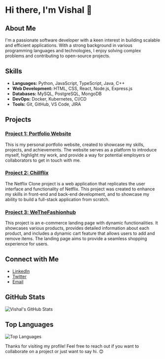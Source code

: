 # Hi there, I'm Vishal 👋

## About Me

I'm a passionate software developer with a keen interest in building scalable and efficient applications. With a strong background in various programming languages and technologies, I enjoy solving complex problems and contributing to open-source projects.

## Skills

- **Languages:** Python, JavaScript, TypeScript, Java, C++
- **Web Development:** HTML, CSS, React, Node.js, Express.js
- **Databases:** MySQL, PostgreSQL, MongoDB
- **DevOps:** Docker, Kubernetes, CI/CD
- **Tools:** Git, GitHub, VS Code, JIRA

## Projects

### [Project 1: Portfolio Website](https://github.com/vishal3156/portfolio_13-11)
This is my personal portfolio website, created to showcase my skills, projects, and achievements. The website serves as a platform to introduce myself, highlight my work, and provide a way for potential employers or collaborators to get in touch with me.

### [Project 2: Chillflix](https://github.com/vishal3156/netflix_clone)
The Netflix Clone project is a web application that replicates the user interface and functionality of Netflix. This project was created to enhance my skills in front-end and back-end development, and to showcase my ability to build a full-stack application from scratch.

### [Project 3: WeTheFashionhub](https://github.com/vishal3156/wtf)
This project is an e-commerce landing page with dynamic functionalities. It showcases various products, provides detailed information about each product, and includes a dynamic cart feature that allows users to add and remove items. The landing page aims to provide a seamless shopping experience for users.

## Connect with Me

- [LinkedIn](https://www.linkedin.com/in/vishal-suman)
- [Twitter](https://twitter.com/vishal3156)
- [Email](mailto:vishal21suman@outlook.com)

## GitHub Stats

![Vishal's GitHub Stats](https://github-readme-stats.vercel.app/api?username=vishal3156&show_icons=true&theme=radical)

## Top Languages

![Top Languages](https://github-readme-stats.vercel.app/api/top-langs/?username=vishal3156&layout=compact&theme=radical)

Thanks for visiting my profile! Feel free to reach out if you want to collaborate on a project or just want to say hi. 😊
